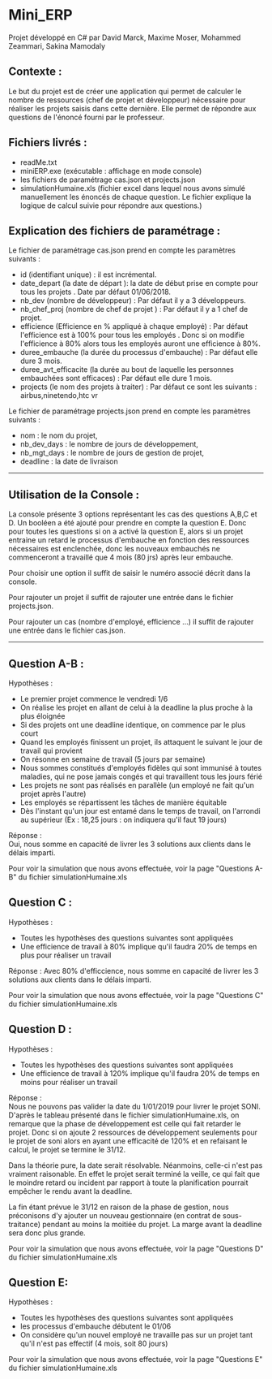 # Mini_ERP
Projet développé en C# par David Marck, Maxime Moser, Mohammed Zeammari, Sakina Mamodaly 

Contexte : 
-----------
Le but du projet est de créer une application qui permet de calculer le nombre de ressources (chef de projet et développeur) nécessaire pour réaliser les projets saisis dans cette dernière. Elle permet de répondre aux questions de l'énoncé fourni par le professeur. 


Fichiers livrés : 
-----------------
- readMe.txt
- miniERP.exe (exécutable : affichage en mode console)
- les fichiers de paramétrage cas.json et projects.json
- simulationHumaine.xls (fichier excel dans lequel nous avons simulé manuellement les énoncés de chaque question. Le fichier explique la logique de calcul suivie pour répondre aux questions.)

Explication des fichiers de paramétrage : 
-----------------------------------------
Le fichier de paramétrage cas.json  prend en compte les paramètres suivants : 
- id (identifiant unique) : il est incrémental.
- date_depart (la date de départ ): la date de début prise en compte pour tous les projets . Date par défaut 01/06/2018.
- nb_dev (nombre de développeur) : Par défaut il y a 3 développeurs.
- nb_chef_proj (nombre de chef de projet ) : Par défaut il y a 1 chef de projet. 
- efficience (Efficience en % appliqué à chaque employé) : Par défaut l'efficience est à 100% pour tous les employés . Donc si on modifie l'efficience à 80% alors tous les employés auront une efficience à 80%.
- duree_embauche (la durée du processus d'embauche) : Par défaut elle dure 3 mois.
- duree_avt_efficacite (la durée au bout de laquelle les personnes embauchées sont efficaces) : Par défaut elle dure 1 mois.
- projects (le nom des projets à traiter) :  Par défaut ce sont les suivants : airbus,ninetendo,htc vr

Le fichier de paramétrage projects.json  prend en compte les paramètres suivants : 
- nom  : le nom du projet,
- nb_dev_days : le nombre de jours de développement,
- nb_mgt_days : le nombre de jours de gestion de projet,
- deadline : la date de livraison

----------------------------------------------------------------------------------------------------------------------------------------
Utilisation de la Console :
----------------------------
La console présente 3 options représentant les cas des questions A,B,C et D. Un booléen a été ajouté pour prendre en compte la question E. Donc pour toutes les questions si on a activé la question E, alors si un projet entraine un retard le processus d'embauche en fonction des ressources nécessaires est enclenchée, donc les nouveaux embauchés ne commenceront a travaillé que 4 mois (80 jrs) après leur embauche.


Pour choisir une option il suffit de saisir le numéro associé décrit dans la console. 


Pour rajouter un projet il suffit de rajouter une entrée dans le fichier projects.json.


Pour rajouter un cas (nombre d'employé, efficience ...) il suffit de rajouter une entrée dans le fichier cas.json.


----------------------------------------------------------------------------------------------------------------------------------------
Question A-B : 
--------------
Hypothèses :	
- Le premier projet commence le vendredi 1/6
- On réalise les projet en allant de celui à la deadline la plus proche à la plus éloignée
- Si des projets ont une deadline identique, on commence par le plus court
- Quand les employés finissent un projet, ils attaquent le suivant le jour de travail qui provient
- On résonne en semaine de travail (5 jours par semaine)
- Nous sommes constitués d'employés fidèles qui sont immunisé à toutes maladies, qui ne pose jamais congés et qui travaillent tous les jours férié
- Les projets ne sont pas réalisés en parallèle (un employé ne fait qu'un projet après l'autre)
- Les employés se répartissent les tâches de manière équitable
- Dès l'instant qu'un jour est entamé dans le temps de travail, on l'arrondi au supérieur (Ex : 18,25 jours : on indiquera qu'il faut 19 jours) 

Réponse : 				
Oui, nous somme en capacité de livrer les 3 solutions aux clients dans le délais imparti.				


Pour voir la simulation que nous avons effectuée, voir la page "Questions A-B" du fichier simulationHumaine.xls  



Question C :
------------
Hypothèses : 

- Toutes les hypothèses des questions suivantes sont appliquées
- Une efficience de travail à 80% implique qu'il faudra 20% de temps en plus pour réaliser un travail	

Réponse : 
Avec 80% d'efficcience, nous somme en capacité de livrer les 3 solutions aux clients dans le délais imparti.


Pour voir la simulation que nous avons effectuée, voir la page "Questions C" du fichier simulationHumaine.xls  


Question D : 
------------
Hypothèses :	
- Toutes les hypothèses des questions suivantes sont appliquées
- Une efficience de travail à 120% implique qu'il faudra 20% de temps en moins pour réaliser un travail	


Réponse : 															
Nous ne pouvons pas valider la date du 1/01/2019 pour livrer le projet SONI. D'après le tableau présenté dans le fichier simulationHumaine.xls, on remarque que 
la phase de développement est celle qui fait retarder le projet. Donc si on ajoute 2 ressources de développement seulements pour le projet de soni 
alors en ayant une efficacité de 120%  et en refaisant le calcul, le projet se termine le 31/12. 

Dans la théorie pure, la date serait résolvable. Néanmoins, celle-ci n'est pas vraiment raisonable. En effet  le projet serait terminé la veille, 
ce qui fait que le moindre retard ou incident par rapport à toute la planification pourrait empêcher le rendu avant la deadline.

La fin étant prévue le 31/12 en raison de la phase de gestion, nous préconisons d'y ajouter un nouveau gestionnaire (en contrat de sous-traitance) 
pendant au moins la moitiée du projet. La marge avant la deadline sera donc plus grande.


Pour voir la simulation que nous avons effectuée, voir la page "Questions D" du fichier simulationHumaine.xls  

Question E:
-----------
Hypothèses : 	
- Toutes les hypothèses des questions suivantes sont appliquées
- les processus d'embauche débutent le 01/06						
- On considère qu'un nouvel employé ne travaille pas sur un projet tant qu'il n'est pas effectif (4 mois, soit 80 jours)						

Pour voir la simulation que nous avons effectuée, voir la page "Questions E" du fichier simulationHumaine.xls  
